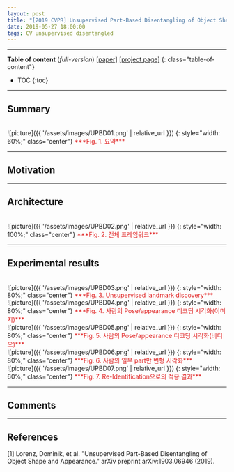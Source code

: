 ```yaml
---
layout: post
title: "[2019 CVPR] Unsupervised Part-Based Disentangling of Object Shape and Appearance (*incomplete*)"
date: 2019-05-27 18:00:00
tags: CV unsupervised disentangled
---
```


<!--more-->

---

**Table of content** (*full-version*)
[[paper]](https://arxiv.org/pdf/1903.06946.pdf) [[project page]](https://compvis.github.io/unsupervised-disentangling/)
{: class="table-of-content"}
* TOC
{:toc}

---

## Summary

<br/>
![picture]({{ '/assets/images/UPBD01.png' | relative_url }})
{: style="width: 60%;" class="center"}
<span style="color: #e01f1f;">***Fig. 1. 요약***</span>

---

## Motivation

---

## Architecture

<br/>
![picture]({{ '/assets/images/UPBD02.png' | relative_url }})
{: style="width: 100%;" class="center"}
<span style="color: #e01f1f;">***Fig. 2. 전체 프레임워크***</span>

---
  
## Experimental results


<br/>
![picture]({{ '/assets/images/UPBD03.png' | relative_url }})
{: style="width: 80%;" class="center"}
<span style="color: #e01f1f;">***Fig. 3. Unsupervised landmark discovery***</span>


<br/>
![picture]({{ '/assets/images/UPBD04.png' | relative_url }})
{: style="width: 80%;" class="center"}
<span style="color: #e01f1f;">***Fig. 4. 사람의 Pose/appearance 디코딩 시각화(이미지)***</span>


<br/>
![picture]({{ '/assets/images/UPBD05.png' | relative_url }})
{: style="width: 80%;" class="center"}
<span style="color: #e01f1f;">***Fig. 5. 사람의 Pose/appearance 디코딩 시각화(비디오)***</span>


<br/>
![picture]({{ '/assets/images/UPBD06.png' | relative_url }})
{: style="width: 80%;" class="center"}
<span style="color: #e01f1f;">***Fig. 6. 사람의 일부 part만 변형 시각화***</span>

<br/>
![picture]({{ '/assets/images/UPBD07.png' | relative_url }})
{: style="width: 60%;" class="center"}
<span style="color: #e01f1f;">***Fig. 7. Re-Identification으로의 적용 결과***</span>

---

## Comments

---

## References

[1] Lorenz, Dominik, et al. "Unsupervised Part-Based Disentangling of Object Shape and Appearance." arXiv preprint arXiv:1903.06946 (2019).
